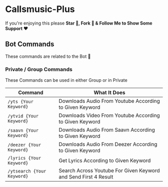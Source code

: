 # Callsmusic-Plus
If you're enjoying this please **Star 🌟, Fork 🍴 & Follow Me to Show Some Support ❤️**

## Bot Commands
These commands are related to the Bot 🤖

### Private / Group Commands
These Commands can be used in either Group or in Private

|        **Command**         |    **What It Does**     |
|----------------------------|---------------------|
| `/yts {Your Keyword}`      | Downloads Audio From Youtube According to Given Keyword |
| `/ytvid {Your Keyword}`    | Downloads Video From Youtube According to Given Keyword |
| `/saavn {Your Keyword}`    | Downloads Audio From Saavn According to Given Keyword   |
| `/deezer {Your Keyword}`   | Downloads Audio From Deezer According to Given Keyword  |
| `/lyrics {Your Keyword}`   | Get Lyrics According to Given Keyword                   |
| `/ytsearch {Your Keyword}` | Search Across Youtube For Given Keyword and Send First 4 Result |
